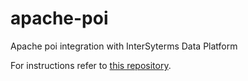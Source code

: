 # apache-poi
Apache poi integration with InterSyterms Data Platform

For instructions refer to [this repository](https://github.com/intersystems-ru/apache-poi-os).

